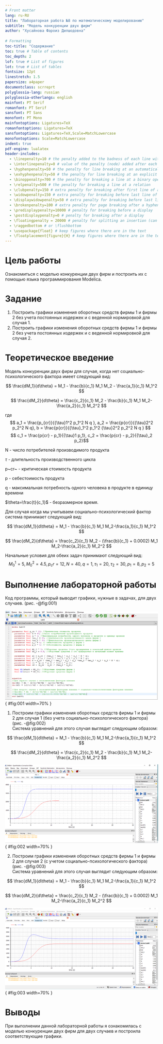 ```yaml
---
# Front matter
lang: ru-RU
title: "Лабораторная работа №8 по математическому моделированию"
subtitle: "Модель конкуренции двух фирм"
author: "Хусайнова Фароиз Дилшодовна"

# Formatting
toc-title: "Содержание"
toc: true # Table of contents
toc_depth: 2
lof: true # List of figures
lot: true # List of tables
fontsize: 12pt
linestretch: 1.5
papersize: a4paper
documentclass: scrreprt
polyglossia-lang: russian
polyglossia-otherlangs: english
mainfont: PT Serif
romanfont: PT Serif
sansfont: PT Sans
monofont: PT Mono
mainfontoptions: Ligatures=TeX
romanfontoptions: Ligatures=TeX
sansfontoptions: Ligatures=TeX,Scale=MatchLowercase
monofontoptions: Scale=MatchLowercase
indent: true
pdf-engine: lualatex
header-includes:
  - \linepenalty=10 # the penalty added to the badness of each line within a paragraph (no associated penalty node) Increasing the value makes tex try to have fewer lines in the paragraph.
  - \interlinepenalty=0 # value of the penalty (node) added after each line of a paragraph.
  - \hyphenpenalty=50 # the penalty for line breaking at an automatically inserted hyphen
  - \exhyphenpenalty=50 # the penalty for line breaking at an explicit hyphen
  - \binoppenalty=700 # the penalty for breaking a line at a binary operator
  - \relpenalty=500 # the penalty for breaking a line at a relation
  - \clubpenalty=150 # extra penalty for breaking after first line of a paragraph
  - \widowpenalty=150 # extra penalty for breaking before last line of a paragraph
  - \displaywidowpenalty=50 # extra penalty for breaking before last line before a display math
  - \brokenpenalty=100 # extra penalty for page breaking after a hyphenated line
  - \predisplaypenalty=10000 # penalty for breaking before a display
  - \postdisplaypenalty=0 # penalty for breaking after a display
  - \floatingpenalty = 20000 # penalty for splitting an insertion (can only be split footnote in standard LaTeX)
  - \raggedbottom # or \flushbottom
  - \usepackage{float} # keep figures where there are in the text
  - \floatplacement{figure}{H} # keep figures where there are in the text
---
```


# Цель работы

Ознакомиться с моделью конкуренции двух фирм и построить их с помощью языка программирования Modelica.

# Задание

1. Построить графики изменения оборотных средств фирмы 1 и фирмы 2 без учета постоянных издержек и с веденной нормировкой для случая 1.
2. Построить графики изменения оборотных средств фирмы 1 и фирмы 2 без учета постоянных издержек и с веденной нормировкой для случая 2.

# Теоретическое введение

Модель конкуренции двух фирм для случая, когда нет социально-психологического фактора имеет следующий вид:

$$ \frac{dM_1}{d\theta} = M_1 - \frac{b}{c_1} M_1 M_2 - \frac{a_1}{c_1} M_1^2 $$

$$ \frac{dM_2}{d\theta} = \frac{c_2}{c_1} M_2 - \frac{b}{c_1} M_1 M_2-\frac{a_2}{c_1} M_2^2 $$

где $$ a_1 = \frac{p_{cr}}{{\tau}1^2 p_1^2 N q }, a_2 = \frac{p{cr}}{{\tau}2^2 p_2^2 N q}, b = \frac{p{cr}}{{\tau}_1^2 p_1^2 {\tau}2^2 p_2^2 N q } $$ $$ c_1 = \frac{p{cr} - p_1}{{\tau}1 p_1}, c_2 = \frac{p{cr} - p_2}{{\tau}_2 p_2}$$

N - число потребителей производимого продукта
  
$\tau$ - длительность производственного цикла  

p~cr~ - критическая стоимость продукта 
 
p - себестоимость продукта  

q - максимальная потребность одного человека в продукте в единицу времени  

$\theta=\frac{t}{c_1}$ - безразмерное время.

Для случая когда мы учитываем социально-психологический фактор система принимает следующий вид:

$$ \frac{dM_1}{d\theta} = M_1 - \frac{b}{c_1} M_1 M_2-\frac{a_1}{c_1} M_1^2 $$

$$ \frac{dM_2}{d\theta} = \frac{c_2}{c_1} M_2 - (\frac{b}{c_1} + 0.0002) M_1 M_2-\frac{a_2}{c_1} M_2^2 $$

Начальные условия для обеих задач принимают следующий вид:  
$$ M_0^1 = 5, M_0^2 = 4.5, p_cr = 12, N = 40, q = 1, \tau_1 = 20, \tau_2 = 30, p_1 = 8, p_2 = 5$$ 

# Выполнение лабораторной работы

Код программы, который выводит графики, нужные в задачах, для двух случаев. (рис. -@fig:001) 

![Код программы](images/1.PNG){ #fig:001 width=70% }

1. Построим графики изменения оборотных средств фирмы 1 и фирмы 2 для случая 1 (без учета социально-психологического фактора) (рис. -@fig:002)  
Система уравнений для этого случая выглядит следующим образом:  

$$ \frac{dM_1}{d\theta} = M_1 - \frac{b}{c_1} M_1 M_2-\frac{a_1}{c_1} M_1^2 $$

$$ \frac{dM_2}{d\theta} = \frac{c_2}{c_1} M_2 - \frac{b}{c_1} M_1 M_2-\frac{a_2}{c_1} M_2^2 $$

![График изменения оборотных средств фирм для 1-ого случая](images/2.PNG){ #fig:002 width=70% }

2. Построим графики изменения оборотных средств фирмы 1 и фирмы 2 для случая 2 (с учетом социально-психологического фактора) (рис. -@fig:003)  
Система уравнений для этого случая выглядит следующим образом:  

$$ \frac{dM_1}{d\theta} = M_1 - \frac{b}{c_1} M_1 M_2-\frac{a_1}{c_1} M_1^2 $$

$$ \frac{dM_2}{d\theta} = \frac{c_2}{c_1} M_2 - (\frac{b}{c_1} + 0.0002) M_1 M_2-\frac{a_2}{c_1} M_2^2 $$

![График изменения оборотных средств фирм для 2-ого случая](images/3.PNG){ #fig:003 width=70% }

# Выводы

При выполнении данной лабораторной работы я ознакомилась с моделью конкуренции двух фирм для двух случаев и построила соответствующие графики.